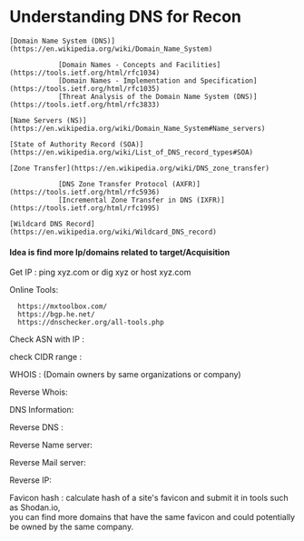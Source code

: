 
   # Understanding DNS for Recon
    
    [Domain Name System (DNS)](https://en.wikipedia.org/wiki/Domain_Name_System)
    
                [Domain Names - Concepts and Facilities](https://tools.ietf.org/html/rfc1034)
                [Domain Names - Implementation and Specification](https://tools.ietf.org/html/rfc1035)
                [Threat Analysis of the Domain Name System (DNS)](https://tools.ietf.org/html/rfc3833)
    
    [Name Servers (NS)](https://en.wikipedia.org/wiki/Domain_Name_System#Name_servers)
    
    [State of Authority Record (SOA)](https://en.wikipedia.org/wiki/List_of_DNS_record_types#SOA)
    
    [Zone Transfer](https://en.wikipedia.org/wiki/DNS_zone_transfer)
    
                [DNS Zone Transfer Protocol (AXFR)](https://tools.ietf.org/html/rfc5936)
                [Incremental Zone Transfer in DNS (IXFR)](https://tools.ietf.org/html/rfc1995)
    
    [Wildcard DNS Record](https://en.wikipedia.org/wiki/Wildcard_DNS_record)

#### Idea is find more Ip/domains related to target/Acquisition

Get IP : ping xyz.com or dig xyz or host xyz.com

Online Tools:

      https://mxtoolbox.com/
      https://bgp.he.net/
      https://dnschecker.org/all-tools.php


Check ASN with IP :

check CIDR range :

WHOIS : (Domain owners by same organizations or company)

Reverse Whois:

DNS Information:

Reverse DNS :

Reverse Name server:

Reverse Mail server:

Reverse IP:

Favicon hash : calculate hash of a site's favicon and submit it in tools such as Shodan.io,  
you can find more domains that have the same favicon and could potentially be owned by the same company.
